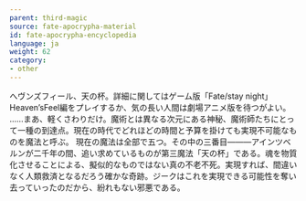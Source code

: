 ```yaml
---
parent: third-magic
source: fate-apocrypha-material
id: fate-apocrypha-encyclopedia
language: ja
weight: 62
category:
- other
---
```


へヴンズフィール、天の杯。詳細に関してはゲーム版「Fate/stay night」Heaven’sFeel編をプレイするか、気の長い人間は劇場アニメ版を待つがよい。
……まあ、軽くさわりだけ。魔術とは異なる次元にある神秘、魔術師たちにとって一種の到達点。現在の時代でどれほどの時間と予算を掛けても実現不可能なものを魔法と呼ぶ。
現在の魔法は全部で五つ。その中の三番目———アインツベルンが二千年の間、追い求めているものが第三魔法「天の杯」である。魂を物質化させることによる、擬似的なものではない真の不老不死。実現すれば、間違いなく人類救済となるだろう確かな奇跡。ジークはこれを実現できる可能性を奪い去っていったのだから、紛れもない邪悪である。
